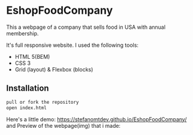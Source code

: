 # EshopFoodCompany
This a webpage of a company that sells food in USA with annual membership.


It's full responsive website.
I used the following tools:

- HTML 5(BEM)
- CSS 3
- Grid (layout) & Flexbox (blocks)

## Installation
```sh
pull or fork the repository
open index.html
```
Here's a little demo: https://stefanomtdev.github.io/EshopFoodCompany/
and Preview of the webpage(img) that i made:
